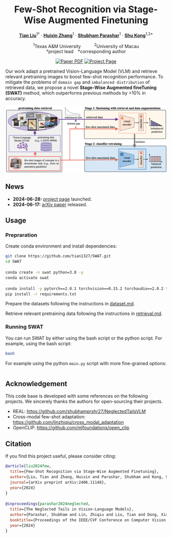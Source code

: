 <div align="center">
<h1>Few-Shot Recognition via Stage-Wise Augmented Finetuning</h1>

[**Tian Liu**](https://tian1327.github.io/)<sup>1&dagger;</sup> · [**Huixin Zhang**](https://www.linkedin.com/in/huixin-zhang-a2670a229/)<sup>1</sup> · [**Shubham Parashar**](https://shubhamprshr27.github.io/)<sup>1</sup> · [**Shu Kong**](https://aimerykong.github.io/)<sup>1,2*</sup>

<sup>1</sup>Texas A&M University&emsp;&emsp;&emsp;<sup>2</sup>University of Macau
<br>
&dagger;project lead&emsp;*corresponding author

<a href="https://arxiv.org/abs/2406.11148"><img src='https://img.shields.io/badge/arXiv-SWAT-red' alt='Paper PDF'></a>
<a href='https://tian1327.github.io/SWAT/'><img src='https://img.shields.io/badge/Project_Page-SWAT-green' alt='Project Page'></a>
<!-- <a href='https://huggingface.co/spaces/depth-anything/Depth-Anything-V2'><img src='https://img.shields.io/badge/%F0%9F%A4%97%20Hugging%20Face-Spaces-blue'></a>
<a href='https://huggingface.co/datasets/depth-anything/DA-2K'><img src='https://img.shields.io/badge/Benchmark-DA--2K-yellow' alt='Benchmark'></a> -->
</div>

Our work adapt a pretrained Vision-Language Model (VLM) and retrieve relevant pretraining images to boost few-shot recognition performance.
To mitigate the problems of `domain gap` and `imbalanced distribution` of retrieved data, we propose a novel **Stage-Wise Augmented fineTuning (SWAT)** method, which outperforms previous methods by >10% in accuracy.


![teaser](assets/teaser_v7.png)

## News

- **2024-06-28:** [project page](https://tian1327.github.io/SWAT/) launched.
- **2024-06-17:** [arXiv paper](https://arxiv.org/abs/2406.11148) released.


<!-- ## Finetuned Models

We provide SWAT finetuned model (based on OpenCLIP ViT-B/32) for each dataset experimented in the paper:

| Dataset | Size | Checkpoint |
|:-|:-|:-:|
| Semi-Aves |  | [Download]() |
| Flowers102 |  | [Download]() |
| FGVC-Aircraft |  | [Download]() |
| EuroSAT |  | [Download]() |
| DTD |  | [Download]() | -->


## Usage

### Prepraration
Create conda environment and install dependencies:
```bash
git clone https://github.com/tian1327/SWAT.git 
cd SWAT

conda create -n swat python=3.8 -y
conda activate swat

conda install -y pytorch==2.0.1 torchvision==0.15.2 torchaudio==2.0.2 torchmetrics -c pytorch
pip install -r requirements.txt
```

Prepare the datasets following the instructions in [dataset.md](./dataset.md).

Retrieve relevant pretraining data following the instructions in [retrieval.md](./retrieval/retrieval.md).


<!-- ### Test our model checkpoints
Download the checkpoints listed [here](#finetuned-models) and put them under the `checkpoints` directory.

```bash
# coming soon

``` -->

### Running SWAT

You can run SWAT by either using the bash script or the python script.
For example, using the bash script:
```bash
bash 
```

For example using the python `main.py` script with more fine-grained options:
```bash

```


## Acknowledgement
This code base is developed with some references on the following projects. We sincerely thanks the authors for open-sourcing their projects.

- REAL: https://github.com/shubhamprshr27/NeglectedTailsVLM
- Cross-modal few-shot adaptation: https://github.com/linzhiqiu/cross_modal_adaptation
- OpenCLIP: https://github.com/mlfoundations/open_clip 

## Citation

If you find this project useful, please consider citing:

```bibtex
@article{liu2024few,
  title={Few-Shot Recognition via Stage-Wise Augmented Finetuning},
  author={Liu, Tian and Zhang, Huixin and Parashar, Shubham and Kong, Shu},
  journal={arXiv preprint arXiv:2406.11148},
  year={2024}
}

@inproceedings{parashar2024neglected,
  title={The Neglected Tails in Vision-Language Models},
  author={Parashar, Shubham and Lin, Zhiqiu and Liu, Tian and Dong, Xiangjue and Li, Yanan and Ramanan, Deva and Caverlee, James and Kong, Shu},
  booktitle={Proceedings of the IEEE/CVF Conference on Computer Vision and Pattern Recognition (CVPR)},
  year={2024}
}

```